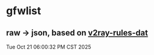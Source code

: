 # gfwlist
## raw -> json, based on [v2ray-rules-dat](https://github.com/Loyalsoldier/v2ray-rules-dat)
Tue Oct 21 06:00:32 PM CST 2025

